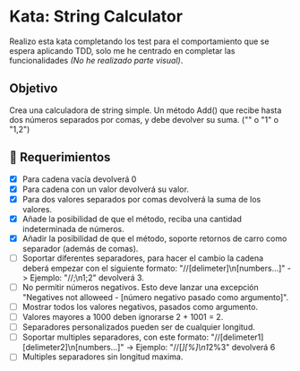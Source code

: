 # Kata: String Calculator

Realizo esta kata completando los test para el comportamiento que se espera aplicando TDD, solo me he centrado en completar las funcionalidades *(No he realizado parte visual)*.

## Objetivo

Crea una calculadora de string simple. Un método Add() que recibe hasta dos números separados por comas, y debe devolver su suma. ("" o "1" o "1,2")

## 📝 Requerimientos

- [x] Para cadena vacía devolverá 0
- [x] Para cadena con un valor devolverá su valor.
- [x] Para dos valores separados por comas devolverá la suma de los valores.
- [x] Añade la posibilidad de que el método, reciba una cantidad indeterminada de números.
- [x] Añadir la posibilidad de que el método, soporte retornos de carro como separador (además de comas).
- [ ] Soportar diferentes separadores, para hacer el cambio la cadena deberá empezar con el siguiente formato: "//[delimeter]\n[numbers...]" -> Ejemplo: "//;\n1;2" devolverá 3.
- [ ] No permitir números negativos. Esto deve lanzar una excepción "Negatives not alloweed - [número negativo pasado como argumento]".
- [ ] Mostrar todos los valores negativos, pasados como argumento.
- [ ] Valores mayores a 1000 deben ignorarse 2 + 1001 = 2.
- [ ] Separadores personalizados pueden ser de cualquier longitud.
- [ ] Soportar multiples separadores, con este formato: "//[delimeter1][delimeter2]\n[numbers...]" -> Ejemplo: "//[*][%]\n1*2%3" devolverá 6
- [ ] Multiples separadores sin longitud maxima.
